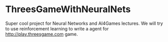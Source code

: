 # ThreesGameWithNeuralNets

Super cool project for Neural Networks and AI4Games lectures. We will try to use reinforcement learning to write a agent for http://play.threesgame.com game.
